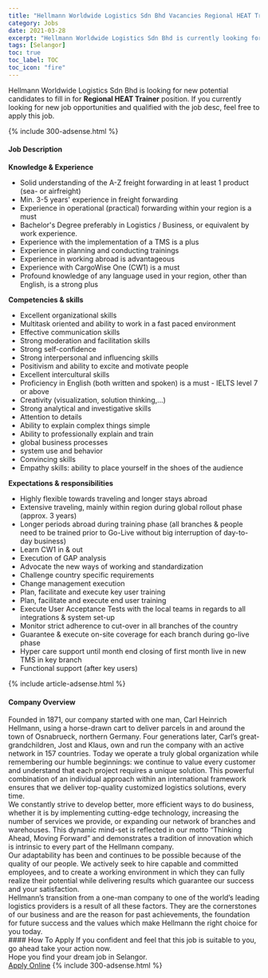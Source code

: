 ```yaml
---
title: "Hellmann Worldwide Logistics Sdn Bhd Vacancies Regional HEAT Trainer" 
category: Jobs 
date: 2021-03-28 
excerpt: "Hellmann Worldwide Logistics Sdn Bhd is currently looking for suitable person to fill in the Regional HEAT Trainer which based in Selangor" 
tags: [Selangor] 
toc: true 
toc_label: TOC 
toc_icon: "fire" 
--- 
```


<p>Hellmann Worldwide Logistics Sdn Bhd is looking for new potential candidates to fill in for <b>Regional HEAT Trainer</b> position. If you currently looking for new job opportunities and qualified with the job desc, feel free to apply this job.
</p>{% include 300-adsense.html %} 
<div><div><h4>Job Description</h4></div><div><div><span><div><p><strong>Knowledge &amp; Experience</strong></p><ul><li>Solid understanding of the A-Z freight forwarding in at least 1 product (sea- or airfreight)</li><li>Min. 3-5 years' experience in freight forwarding</li><li>Experience in operational (practical) forwarding within your region is a must</li><li>Bachelor's Degree preferably in Logistics / Business, or equivalent by work experience.</li><li>Experience with the implementation of a TMS is a plus</li><li>Experience in planning and conducting trainings</li><li>Experience in working abroad is advantageous</li><li>Experience with CargoWise One (CW1) is a must</li><li>Profound knowledge of any language used in your region, other than English, is a strong plus</li></ul><p><strong>Competencies &amp; skills</strong></p><ul><li>Excellent organizational skills</li><li>Multitask oriented and ability to work in a fast paced environment</li><li>Effective communication skills</li><li>Strong moderation and facilitation skills</li><li>Strong self-confidence</li><li>Strong interpersonal and influencing skills</li><li>Positivism and ability to excite and motivate people</li><li>Excellent intercultural skills</li><li>Proficiency in English (both written and spoken) is a must - IELTS level 7 or above</li><li>Creativity (visualization, solution thinking,...)</li><li>Strong analytical and investigative skills</li><li>Attention to details</li><li>Ability to explain complex things simple</li><li>Ability to professionally explain and train</li><li>global business processes</li><li>system use and behavior</li><li>Convincing skills</li><li>Empathy skills: ability to place yourself in the shoes of the audience</li></ul><p><strong>Expectations &amp; responsibilities</strong></p><ul><li>Highly flexible towards traveling and longer stays abroad</li><li>Extensive traveling, mainly within region during global rollout phase (approx. 3 years)</li><li>Longer periods abroad during training phase (all branches &amp; people need to be trained prior to Go-Live without big interruption of day-to-day business)</li><li>Learn CW1 in &amp; out</li><li>Execution of GAP analysis</li><li>Advocate the new ways of working and standardization</li><li>Challenge country specific requirements</li><li>Change management execution</li><li>Plan, facilitate and execute key user training</li><li>Plan, facilitate and execute end user training</li><li>Execute User Acceptance Tests with the local teams in regards to all integrations &amp; system set-up</li><li>Monitor strict adherence to cut-over in all branches of the country</li><li>Guarantee &amp; execute on-site coverage for each branch during go-live phase</li><li>Hyper care support until month end closing of first month live in new TMS in key branch</li><li>Functional support (after key users)</li></ul></div></span></div></div></div> 
{% include article-adsense.html %} 
<div><div><h4>Company Overview</h4></div><div><div><span><div><div>
	Founded in 1871, our company started with one man, Carl Heinrich Hellmann, using a horse-drawn cart to deliver parcels in and around the town of Osnabrueck, northern Germany. Four generations later, Carl&#8217;s great-grandchildren, Jost and Klaus, own and run the company with an active network in 157 countries. Today we operate a truly global organization while remembering our humble beginnings: we continue to value every customer and understand that each project requires a unique solution. This powerful combination of an individual approach within an international framework ensures that we deliver top-quality customized logistics solutions, every time.</div>
<div>
	We constantly strive to develop better, more efficient ways to do business, whether it is by implementing cutting-edge technology, increasing the number of services we provide, or expanding our network of branches and warehouses. This dynamic mind-set is reflected in our motto &#8220;Thinking Ahead, Moving Forward&#8221; and demonstrates a tradition of innovation which is intrinsic to every part of the Hellmann company.</div>
<div>
	Our adaptability has been and continues to be possible because of the quality of our people. We actively seek to hire capable and committed employees, and to create a working environment in which they can fully realize their potential while delivering results which guarantee our success and your satisfaction.</div>
<div>
	Hellmann&#8217;s transition from a one-man company to one of the world&#8217;s leading logistics providers is a result of all these factors. They are the cornerstones of our business and are the reason for past achievements, the foundation for future success and the values which make Hellmann the right choice for you today.</div></div></span></div></div></div> 
#### How To Apply 
If you confident and feel that this job is suitable to you, go ahead take your action now. <br/> 
Hope you find your dream job in Selangor. <br/> 
<a href="https://www.jobstreet.com.my/en/job/regional-heat-trainer-4502894?jobId=jobstreet-my-job-4502894&" class="btn btn--info" target="_blank" rel="nofollow noopenner">Apply Online</a> 
{% include 300-adsense.html %} 